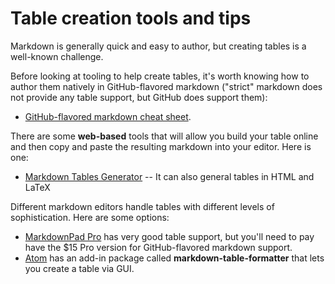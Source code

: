 # Table creation tools and tips
Markdown is generally quick and easy to author, but creating tables is a well-known challenge.

Before looking at tooling to help create tables, it's worth knowing how to author them natively in GitHub-flavored markdown ("strict" markdown does not provide any table support, but GitHub does support them):
* [GitHub-flavored markdown cheat sheet](https://github.com/adam-p/markdown-here/wiki/Markdown-Cheatsheet#tables).

There are some **web-based** tools that will allow you build your table online and then copy and paste the resulting markdown into your editor. Here is one:
* [Markdown Tables Generator](http://www.tablesgenerator.com/markdown_tables) -- It can also general tables in HTML and LaTeX

Different markdown editors handle tables with different levels of sophistication. Here are some options:
* [MarkdownPad Pro](http://www.markdownpad.com/) has very good table support, but you'll need to pay have the $15 Pro version for GitHub-flavored markdown support.
* [Atom](http://atom.io) has an add-in package called **markdown-table-formatter** that lets you create a table via GUI.


<!--HONumber=Mar16_HO2-->


